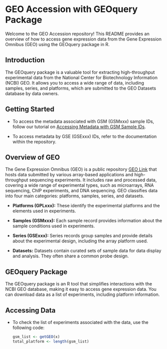 # GEO Accession with GEOquery Package

Welcome to the GEO Accession repository! This README provides an overview of how to access gene expression data from the Gene Expression Omnibus (GEO) using the GEOquery package in R.

## Introduction

The GEOquery package is a valuable tool for extracting high-throughput experimental data from the National Center for Biotechnology Information (NCBI) GEO. It allows you to access a wide range of data, including samples, series, and platforms, which are submitted to the GEO Datasets database by data owners.

## Getting Started

- To access the metadata associated with GSM (GSMxxx) sample IDs, follow our tutorial on [Accessing Metadata with GSM Sample IDs](https://moha-cm.github.io/GEO_accession/).

- To access metadata by GSE (GSExxx) IDs, refer to the documentation within the repository.

## Overview of GEO

The Gene Expression Omnibus (GEO) is a public repository [GEO Link](https://www.ncbi.nlm.nih.gov/geo/) that hosts data submitted by various array-based applications and high-throughput sequencing experiments. It includes raw and processed data, covering a wide range of experimental types, such as microarrays, RNA sequencing, ChIP experiments, and DNA sequencing. GEO classifies data into four main categories: platforms, samples, series, and datasets.

- **Platforms (GPLxxx):** These identify the experimental platforms and the elements used in experiments.

- **Samples (GSMxxx):** Each sample record provides information about the sample conditions used in experiments.

- **Series (GSExxx):** Series records group samples and provide details about the experimental design, including the array platform used.

- **Datasets:** Datasets contain curated sets of sample data for data display and analysis. They often share a common probe design.

## GEOquery Package

The GEOquery package is an R tool that simplifies interactions with the NCBI GEO database, making it easy to access gene expression data. You can download data as a list of experiments, including platform information.

## Accessing Data

- To check the list of experiments associated with the data, use the following code:
  ```R
  gsm_list <- getGEO(x)
  total_platform <- length(gsm_list)


























    
  
  
  

  
        

  
